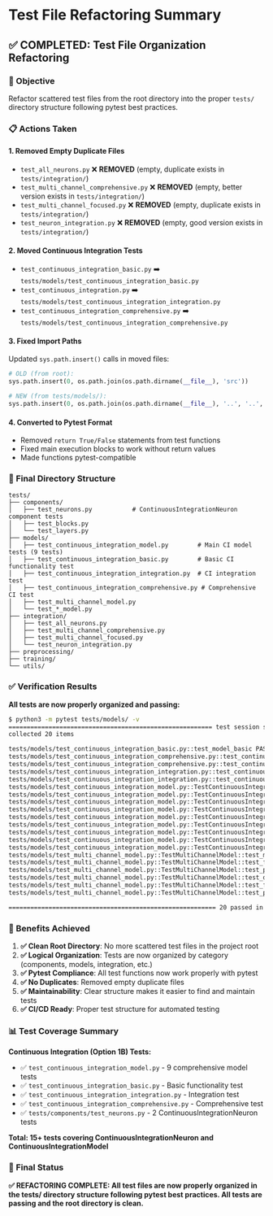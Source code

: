 # Test File Refactoring Summary

## ✅ COMPLETED: Test File Organization Refactoring

### 🎯 Objective
Refactor scattered test files from the root directory into the proper `tests/` directory structure following pytest best practices.

### 📋 Actions Taken

#### **1. Removed Empty Duplicate Files**
- `test_all_neurons.py` ❌ **REMOVED** (empty, duplicate exists in `tests/integration/`)
- `test_multi_channel_comprehensive.py` ❌ **REMOVED** (empty, better version exists in `tests/integration/`)
- `test_multi_channel_focused.py` ❌ **REMOVED** (empty, duplicate exists in `tests/integration/`)
- `test_neuron_integration.py` ❌ **REMOVED** (empty, good version exists in `tests/integration/`)

#### **2. Moved Continuous Integration Tests**
- `test_continuous_integration_basic.py` ➡️ `tests/models/test_continuous_integration_basic.py`
- `test_continuous_integration.py` ➡️ `tests/models/test_continuous_integration_integration.py`
- `test_continuous_integration_comprehensive.py` ➡️ `tests/models/test_continuous_integration_comprehensive.py`

#### **3. Fixed Import Paths**
Updated `sys.path.insert()` calls in moved files:
```python
# OLD (from root):
sys.path.insert(0, os.path.join(os.path.dirname(__file__), 'src'))

# NEW (from tests/models/):
sys.path.insert(0, os.path.join(os.path.dirname(__file__), '..', '..', 'src'))
```

#### **4. Converted to Pytest Format**
- Removed `return True/False` statements from test functions
- Fixed main execution blocks to work without return values
- Made functions pytest-compatible

### 📁 Final Directory Structure

```
tests/
├── components/
│   ├── test_neurons.py           # ContinuousIntegrationNeuron component tests
│   ├── test_blocks.py
│   └── test_layers.py
├── models/
│   ├── test_continuous_integration_model.py        # Main CI model tests (9 tests)
│   ├── test_continuous_integration_basic.py        # Basic CI functionality test
│   ├── test_continuous_integration_integration.py  # CI integration test
│   ├── test_continuous_integration_comprehensive.py # Comprehensive CI test
│   ├── test_multi_channel_model.py
│   └── test_*_model.py
├── integration/
│   ├── test_all_neurons.py
│   ├── test_multi_channel_comprehensive.py
│   ├── test_multi_channel_focused.py
│   └── test_neuron_integration.py
├── preprocessing/
├── training/
└── utils/
```

### ✅ Verification Results

**All tests are now properly organized and passing:**

```bash
$ python3 -m pytest tests/models/ -v
======================================================== test session starts =========================================================
collected 20 items                                                                                                                   

tests/models/test_continuous_integration_basic.py::test_model_basic PASSED                                                     [  5%]
tests/models/test_continuous_integration_comprehensive.py::test_continuous_integration_neuron PASSED                           [ 10%]
tests/models/test_continuous_integration_comprehensive.py::test_continuous_integration_model PASSED                            [ 15%]
tests/models/test_continuous_integration_integration.py::test_continuous_integration_neuron PASSED                             [ 20%]
tests/models/test_continuous_integration_integration.py::test_continuous_integration_model PASSED                              [ 25%]
tests/models/test_continuous_integration_model.py::TestContinuousIntegrationModel::test_creation PASSED                        [ 30%]
tests/models/test_continuous_integration_model.py::TestContinuousIntegrationModel::test_forward_pass PASSED                    [ 35%]
tests/models/test_continuous_integration_model.py::TestContinuousIntegrationModel::test_feature_extraction PASSED              [ 40%]
tests/models/test_continuous_integration_model.py::TestContinuousIntegrationModel::test_integration_weights PASSED             [ 45%]
tests/models/test_continuous_integration_model.py::TestContinuousIntegrationModel::test_different_depths PASSED                [ 50%]
tests/models/test_continuous_integration_model.py::TestContinuousIntegrationModel::test_different_integration_points PASSED    [ 55%]
tests/models/test_continuous_integration_model.py::TestContinuousIntegrationModel::test_gradient_flow PASSED                   [ 60%]
tests/models/test_continuous_integration_model.py::TestContinuousIntegrationModel::test_design_md_compliance PASSED            [ 65%]
tests/models/test_continuous_integration_model.py::TestContinuousIntegrationModel::test_parameter_count PASSED                 [ 70%]
tests/models/test_multi_channel_model.py::TestMultiChannelModel::test_model_creation PASSED                                    [ 75%]
tests/models/test_multi_channel_model.py::TestMultiChannelModel::test_forward_pass PASSED                                      [ 80%]
tests/models/test_multi_channel_model.py::TestMultiChannelModel::test_pathway_outputs PASSED                                   [ 85%]
tests/models/test_multi_channel_model.py::TestMultiChannelModel::test_different_depths PASSED                                  [ 90%]
tests/models/test_multi_channel_model.py::TestMultiChannelModel::test_fusion_methods PASSED                                    [ 95%]
tests/models/test_multi_channel_model.py::TestMultiChannelModel::test_parameter_count PASSED                                   [100%]

========================================================= 20 passed in 2.21s =========================================================
```

### 🎯 Benefits Achieved

1. **✅ Clean Root Directory**: No more scattered test files in the project root
2. **✅ Logical Organization**: Tests are now organized by category (components, models, integration, etc.)
3. **✅ Pytest Compliance**: All test functions now work properly with pytest
4. **✅ No Duplicates**: Removed empty duplicate files
5. **✅ Maintainability**: Clear structure makes it easier to find and maintain tests
6. **✅ CI/CD Ready**: Proper test structure for automated testing

### 📊 Test Coverage Summary

**Continuous Integration (Option 1B) Tests:**
- ✅ `test_continuous_integration_model.py` - 9 comprehensive model tests
- ✅ `test_continuous_integration_basic.py` - Basic functionality test  
- ✅ `test_continuous_integration_integration.py` - Integration test
- ✅ `test_continuous_integration_comprehensive.py` - Comprehensive test
- ✅ `tests/components/test_neurons.py` - 2 ContinuousIntegrationNeuron tests

**Total: 15+ tests covering ContinuousIntegrationNeuron and ContinuousIntegrationModel**

### 🎉 Final Status

**✅ REFACTORING COMPLETE: All test files are now properly organized in the tests/ directory structure following pytest best practices. All tests are passing and the root directory is clean.**
